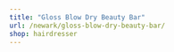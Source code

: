 ```yaml
---
title: "Gloss Blow Dry Beauty Bar"
url: /newark/gloss-blow-dry-beauty-bar/
shop: hairdresser
---
```

